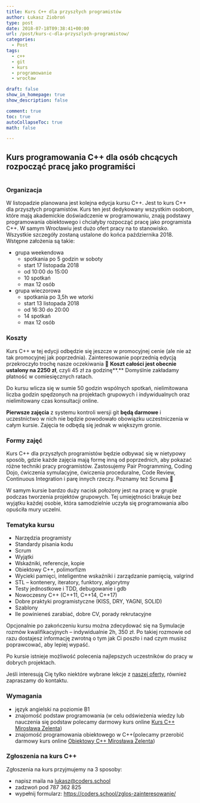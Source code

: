 ```yaml
---
title: Kurs C++ dla przyszłych programistów
author: Łukasz Ziobroń
type: post
date: 2018-07-18T09:38:41+00:00
url: /post/kurs-c-dla-przyszlych-programistow/
categories:
  - Post
tags:
  - c++
  - git
  - kurs
  - programowanie
  - wrocław

draft: false
show_in_homepage: true
show_description: false

comment: true
toc: true
autoCollapseToc: true
math: false

---
```


## Kurs programowania C++ dla osób chcących rozpocząć pracę jako programiści

<figure class="wp-block-image aligncenter">
<img src="https://coders.school/wp-content/uploads/2018/07/pixel-ninja-logo-square-300x300.png" alt="" class="wp-image-508" srcset="https://coders.school/wp-content/uploads/2018/07/pixel-ninja-logo-square-300x300.png 300w, https://coders.school/wp-content/uploads/2018/07/pixel-ninja-logo-square-150x150.png 150w, https://coders.school/wp-content/uploads/2018/07/pixel-ninja-logo-square-480x480.png 480w, https://coders.school/wp-content/uploads/2018/07/pixel-ninja-logo-square-250x250.png 250w, https://coders.school/wp-content/uploads/2018/07/pixel-ninja-logo-square-174x174.png 174w, https://coders.school/wp-content/uploads/2018/07/pixel-ninja-logo-square.png 512w" sizes="(max-width: 300px) 100vw, 300px" />
</figure>

### Organizacja

W listopadzie planowana jest kolejna edycja kursu C++. Jest to kurs C++ dla przyszłych programistów. Kurs ten jest dedykowany wszystkim osobom, które mają akademickie doświadczenie w programowaniu, znają podstawy programowania obiektowego i chciałyby rozpocząć pracę jako programista C++. W samym Wrocławiu jest dużo ofert pracy na to stanowisko. Wszystkie szczegóły zostaną ustalone do końca października 2018. Wstępne założenia są takie:

* grupa weekendowa
  * spotkania po 5 godzin w soboty
  * start 17 listopada 2018
  * od 10:00 do 15:00
  * 10 spotkań
  * max 12 osób
* grupa wieczorowa
  * spotkania po 3,5h we wtorki
  * start 13 listopada 2018
  * od 16:30 do 20:00
  * 14 spotkań
  * max 12 osób

### Koszty

Kurs C++ w tej edycji odbędzie się jeszcze w promocyjnej cenie (ale nie aż tak promocyjnej jak poprzednia). Zainteresowanie poprzednią edycją przekroczyło trochę nasze oczekiwania 🙂 **Koszt całości jest obecnie ustalony na 2250 zł**, czyli 45 zł za godzinę**.** Domyślnie zakładamy płatność w comiesięcznych ratach.

Do kursu wlicza się w sumie 50 godzin wspólnych spotkań, nielimitowana liczba godzin spędzonych na projektach grupowych i indywidualnych oraz nielimitowany czas konsultacji online.

**Pierwsze zajęcia** z systemu kontroli wersji git **będą darmowe** i uczestnictwo w nich nie będzie powodowało obowiązku uczestniczenia w całym kursie. Zajęcia te odbędą się jednak w większym gronie.

### Formy zajęć

Kurs C++ dla przyszłych programistów będzie odbywać się w nietypowy sposób, gdzie każde zajęcia mają formę inną od poprzednich, aby pokazać różne techniki pracy programistów. Zastosujemy Pair Programming, Coding Dojo, ćwiczenia symulacyjne, ćwiczenia proceduralne, Code Review, Continuous Integration i parę innych rzeczy. Poznamy też Scruma 🙂

W samym kursie bardzo duży nacisk położony jest na pracę w grupie podczas tworzenia projektów grupowych. Tej umiejętności brakuje bez wyjątku każdej osobie, która samodzielnie uczyła się programowania albo opuściła mury uczelni.

### Tematyka kursu

* Narzędzia programisty
* Standardy pisania kodu
* Scrum
* Wyjątki
* Wskaźniki, referencje, kopie
* Obiektowy C++, polimorfizm
* Wycieki pamięci, inteligentne wskaźniki i zarządzanie pamięcią, valgrind
* STL – kontenery, iteratory, funktory, algorytmy
* Testy jednostkowe i TDD, debugowanie i gdb
* Nowoczesny C++ (C++11, C++14, C++17)
* Dobre praktyki programistyczne (KISS, DRY, YAGNI, SOLID)
* Szablony
* Ile powinieneś zarabiać, dobre CV, porady rekrutacyjne

Opcjonalnie po zakończeniu kursu można zdecydować się na Symulacje rozmów kwalifikacyjnych &#8211; indywidualnie 2h, 350 zł. Po takiej rozmowie od razu dostajesz informację zwrotną o tym jak Ci poszło i nad czym musisz poprawcować, aby lepiej wypaść.

Po kursie istnieje możliwość polecenia najlepszych uczestników do pracy w dobrych projektach.

Jeśli interesują Cię tylko niektóre wybrane lekcje z [naszej oferty][2], również zapraszamy do kontaktu.

### Wymagania

* język angielski na poziomie B1
* znajomość podstaw programowania (w celu odświeżenia wiedzy lub nauczenia się podstaw polecamy darmowy kurs online [Kurs C++ Mirosława Zelenta][3])
* znajomość programowania obiektowego w C++(polecamy przerobić darmowy kurs online [Obiektowy C++ Mirosława Zelenta][4])

### Zgłoszenia na kurs C++

Zgłoszenia na kurs przyjmujemy na 3 sposoby:

* napisz maila na <lukasz@coders.school>
* zadzwoń pod 787 362 825
* wypełnij formularz: <https://coders.school/zglos-zainteresowanie/>

 [1]: https://coders.school/wp-content/uploads/2018/07/pixel-ninja-logo-square.png
 [2]: https://coders.school/oferta/
 [3]: http://miroslawzelent.pl/kurs-c++/
 [4]: http://miroslawzelent.pl/kurs-obiektowy-c++/